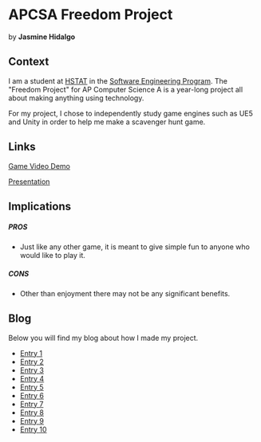 # APCSA Freedom Project
by **Jasmine Hidalgo**

## Context
I am a student at [HSTAT](https://www.hstat.org/) in the [Software Engineering Program](https://hstatsep.github.io/). The "Freedom Project" for AP Computer Science A is a year-long project all about making anything using technology.

For my project, I chose to independently study game engines such as UE5 and Unity in order to help me make a scavenger hunt game.

## Links

[Game Video Demo](https://drive.google.com/file/d/1-Ah6M_UuwBt81gXk9QZR85aUaVUjdgrq/view?usp=sharing)

[Presentation](https://docs.google.com/presentation/d/11pHvo3cMQut-5OxekJXQzPLwr-tqhxDpO8Van4T5QKs/edit?usp=sharing)

## Implications
##### PROS
* Just like any other game, it is meant to give simple fun to anyone who would like to play it.
##### CONS
* Other than enjoyment there may not be any significant benefits. 


## Blog
Below you will find my blog about how I made my project.

* [Entry 1](blog/entry01.md)
* [Entry 2](blog/entry02.md)
* [Entry 3](blog/entry03.md)
* [Entry 4](blog/entry04.md)
* [Entry 5](blog/entry05.md)
* [Entry 6](blog/entry06.md)
* [Entry 7](blog/entry07.md)
* [Entry 8](blog/entry08.md)
* [Entry 9](blog/entry09.md)
* [Entry 10](blog/entry10.md)
